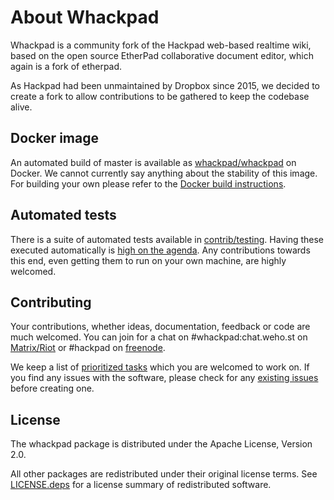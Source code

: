 # About Whackpad
Whackpad is a community fork of the Hackpad web-based realtime wiki, based on the open source EtherPad collaborative document editor, which again is a fork of etherpad.

As Hackpad had been unmaintained by Dropbox since 2015, we decided to create a fork to allow contributions to be gathered to keep the codebase alive.

## Docker image
An automated build of master is available as [whackpad/whackpad](https://hub.docker.com/r/whackpad/whackpad/) on Docker. We cannot currently say anything about the stability of this image. For building your own please refer to the [Docker build instructions](DOCKER.md).

## Automated tests
There is a suite of automated tests available in [contrib/testing](contrib/testing). Having these executed automatically is [high on the agenda](https://github.com/whackpad/whackpad/issues/48). Any contributions towards this end, even getting them to run on your own machine, are highly welcomed.

## Contributing
Your contributions, whether ideas, documentation, feedback or code are much welcomed. You can join for a chat on #whackpad:chat.weho.st on [Matrix/Riot](https://riot.im/app/#/room/whackpad:chat.weho.st) or #hackpad on [freenode](https://freenode.net/).

We keep a list of [prioritized tasks](https://github.com/whackpad/whackpad/projects/1) which you are welcomed to work on. If you find any issues with the software, please check for any [existing issues](https://github.com/whackpad/whackpad/issues) before creating one.

## License
The whackpad package is distributed under the Apache License, Version 2.0.

All other packages are redistributed under their original license terms.  See [LICENSE.deps](LICENSE.deps.md) for a license summary of redistributed software.
